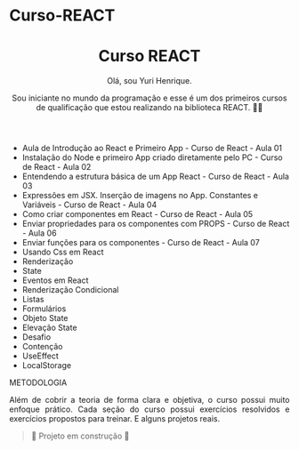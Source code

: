 # Curso-REACT

<h1 align="center"> Curso REACT </h1>
<header>
Olá, sou Yuri Henrique.

Sou iniciante no mundo da programação e esse é um dos primeiros cursos de qualificação que estou realizando na biblioteca  REACT. 🌟🚀

 

</header>
<body>
<ul>
 <li>Aula de Introdução ao React e Primeiro App - Curso de React - Aula 01</li>
<li>Instalação do Node e primeiro App criado diretamente pelo PC - Curso de React - Aula 02</li>
<li>Entendendo a estrutura básica de um App React - Curso de React - Aula 03</li>
<li>Expressões em JSX. Inserção de imagens no App. Constantes e Variáveis - Curso de React - Aula 04</li>
<li>Como criar componentes em React - Curso de React - Aula 05</li>
<li>Enviar propriedades para os componentes com PROPS - Curso de React - Aula 06</li>
<li>Enviar funções para os componentes - Curso de React - Aula 07</li>
<li>Usando Css em React</li>
<li>Renderização</li>
<li>State</li>
<li>Eventos em React</li>
<li>Renderização Condicional</li>
<li>Listas</li>
<li>Formulários</li>
<li>Objeto State</li>
<li>Elevação State</li>
<li>Desafio</li>
<li>Contenção</li>
<li>UseEffect</li>
<li>LocalStorage</li>
 </ul>


METODOLOGIA
<p align ="justify">Além de cobrir a teoria de forma clara e objetiva, o curso possui muito enfoque prático. Cada seção do curso possui exercícios resolvidos e exercícios propostos para  treinar. E alguns  projetos  reais. </p>

> :construction: Projeto em construção :construction:
